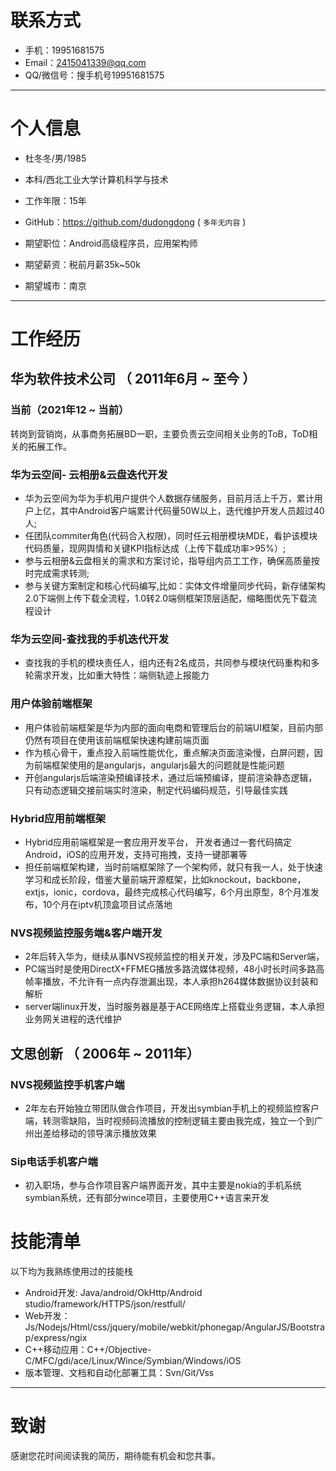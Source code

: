 
# 联系方式

- 手机：19951681575
- Email：2415041339@qq.com
- QQ/微信号：搜手机号19951681575

---

# 个人信息

 - 杜冬冬/男/1985
 - 本科/西北工业大学计算机科学与技术
 - 工作年限：15年
 - GitHub：https://github.com/dudongdong ( ``` 多年无内容 ```  )

 - 期望职位：Android高级程序员，应用架构师
 - 期望薪资：税前月薪35k~50k
 - 期望城市：南京

---

# 工作经历

## 华为软件技术公司 （ 2011年6月 ~ 至今 ）

### 当前（2021年12 ~ 当前）
转岗到营销岗，从事商务拓展BD一职，主要负责云空间相关业务的ToB，ToD相关的拓展工作。

### 华为云空间- 云相册&云盘迭代开发
- 华为云空间为华为手机用户提供个人数据存储服务，目前月活上千万，累计用户上亿，其中Android客户端累计代码量50W以上，迭代维护开发人员超过40人;
- 任团队commiter角色(代码合入权限)，同时任云相册模块MDE，看护该模块代码质量，现网舆情和关键KPI指标达成（上传下载成功率>95%）;
- 参与云相册&云盘相关的需求和方案讨论，指导组内员工工作，确保高质量按时完成需求转测;
- 参与关键方案制定和核心代码编写,比如：实体文件增量同步代码，新存储架构2.0下端侧上传下载全流程，1.0转2.0端侧框架顶层适配，缩略图优先下载流程设计

### 华为云空间-查找我的手机迭代开发
- 查找我的手机的模块责任人，组内还有2名成员，共同参与模块代码重构和多轮需求开发，比如重大特性：端侧轨迹上报能力

### 用户体验前端框架
- 用户体验前端框架是华为内部的面向电商和管理后台的前端UI框架，目前内部仍然有项目在使用该前端框架快速构建前端页面
- 作为核心骨干，重点投入前端性能优化，重点解决页面渲染慢，白屏问题，因为前端框架使用的是angularjs，angularjs最大的问题就是性能问题
- 开创angularjs后端渲染预编译技术，通过后端预编译，提前渲染静态逻辑，只有动态逻辑交接前端实时渲染，制定代码编码规范，引导最佳实践

### Hybrid应用前端框架
- Hybrid应用前端框架是一套应用开发平台， 开发者通过一套代码搞定Android，iOS的应用开发，支持可拖拽，支持一键部署等
- 担任前端框架构建，当时前端框架除了一个架构师，就只有我一人，处于快速学习和成长阶段，借鉴大量前端开源框架，比如knockout，backbone，extjs，ionic，cordova，最终完成核心代码编写，6个月出原型，8个月准发布，10个月在iptv机顶盒项目试点落地

### NVS视频监控服务端&客户端开发
- 2年后转入华为，继续从事NVS视频监控的相关开发，涉及PC端和Server端，
- PC端当时是使用DirectX+FFMEG播放多路流媒体视频，48小时长时间多路高帧率播放，不允许有一点内存泄漏出现，本人承担h264媒体数据协议封装和解析
- server端linux开发，当时服务器是基于ACE网络库上搭载业务逻辑，本人承担业务网关进程的迭代维护

## 文思创新 （ 2006年 ~ 2011年）

### NVS视频监控手机客户端 
- 2年左右开始独立带团队做合作项目，开发出symbian手机上的视频监控客户端，转测零缺陷，当时视频码流播放的控制逻辑主要由我完成，独立一个到广州出差给移动的领导演示播放效果
### Sip电话手机客户端
- 初入职场，参与合作项目客户端界面开发，其中主要是nokia的手机系统symbian系统，还有部分wince项目，主要使用C++语言来开发

# 技能清单

以下均为我熟练使用过的技能栈
- Android开发: Java/android/OkHttp/Android studio/framework/HTTPS/json/restfull/
- Web开发：Js/Nodejs/Html/css/jquery/mobile/webkit/phonegap/AngularJS/Bootstrap/express/ngix
- C++移动应用：C++/Objective-C/MFC/gdi/ace/Linux/Wince/Symbian/Windows/iOS
- 版本管理、文档和自动化部署工具：Svn/Git/Vss

---

# 致谢
感谢您花时间阅读我的简历，期待能有机会和您共事。
